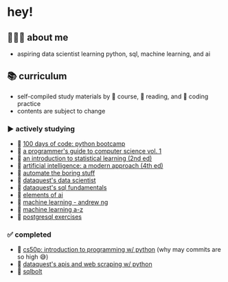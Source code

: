 # hey! 

## 🙋🏻‍♀️ **about me**
- aspiring data scientist learning python, sql, machine learning, and ai

## 📚 curriculum
- self-compiled study materials by 📝 course, 📕 reading, and 🔐 coding practice
- contents are subject to change

### ️▶️ **actively studying**
- 📝 [100 days of code: python bootcamp](https://www.udemy.com/course/100-days-of-code/)
- 📕 [a programmer's guide to computer science vol. 1](https://www.amazon.com/Programmers-Guide-Computer-Science-self-taught/dp/195120400X)
- 📕 [an introduction to statistical learning (2nd ed)](https://www.statlearning.com/)
- 📕 [artificial intelligence: a modern approach (4th ed)](https://www.amazon.com/Artificial-Intelligence-A-Modern-Approach/dp/0134610997)
- 📝 [automate the boring stuff](https://www.udemy.com/course/automate/)
- 📝 [dataquest's data scientist](https://www.dataquest.io/path/data-scientist/)
- 📝 [dataquest's sql fundamentals](https://www.dataquest.io/path/sql-skills/)
- 📝 [elements of ai](https://www.elementsofai.com/)
- 📝 [machine learning - andrew ng](https://www.coursera.org/specializations/machine-learning-introduction#courses)
- 📝 [machine learning a-z](https://www.udemy.com/course/machinelearning/)
- 🔐 [postgresql exercises](https://pgexercises.com/)

### ✅ **completed**
- 📝 [cs50p: introduction to programming w/ python](https://cs50.harvard.edu/python/2022/) (why may commits are so high 😅)
- 📝 [dataquest's apis and web scraping w/ python](https://www.dataquest.io/path/apis-and-web-scraping-with-python-skill-path/)
- 🔐 [sqlbolt](https://sqlbolt.com/)
